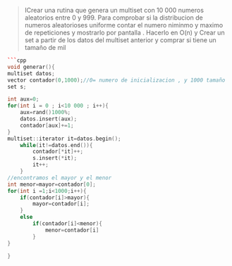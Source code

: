 >ICrear una rutina que genera un multiset con 10 000 numeros aleatorios entre 0 y 999. Para comprobar si la distribucion de numeros aleatorioses uniforme contar el numero niminmo y maximo de repeticiones y mostrarlo por pantalla . Hacerlo en O(n) y Crear un set a partir de los datos del multiset anterior y comprar si tiene un tamaño de mil



```c++
```cpp
void generar(){
multiset datos; 
vector contador(0,1000);//0= numero de inicializacion , y 1000 tamaño
set s;

int aux=0;
for(int i = 0 ; i<10 000 ; i++){
	aux=rand()1000%;
	datos.insert(aux);
	contador[aux]+=1;
}
multiset::iterator it=datos.begin();
	while(it!=datos.end()){
		contador[*it]++;
		s.insert(*it);
		it++;
	}
//encontramos el mayor y el menor 
int menor=mayor=contador[0];
for(int i =1;i<1000;i++){
	if(contador[i]>mayor){
		mayor=contador[i];
	}
	else
		if(contador[i]<menor){
			menor=contador[i]
		}
}
		
}
```
````